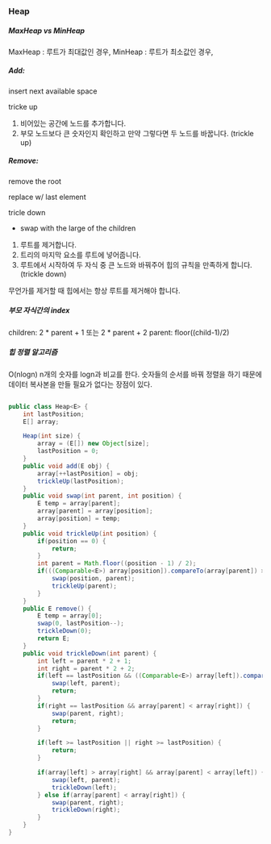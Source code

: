### Heap

##### MaxHeap vs MinHeap

MaxHeap : 루트가 최대값인 경우,
MinHeap : 루트가 최소값인 경우,

##### Add:

insert next available space

tricke up

1. 비어있는 공간에 노드를 추가합니다.
2. 부모 노드보다 큰 숫자인지 확인하고 만약 그렇다면 두 노드를 바꿉니다. (trickle up)

##### Remove:

remove the root

replace w/ last element

tricle down

 - swap with the large of the children


1. 루트를 제거합니다.
2. 트리의 마지막 요소를 루트에 넣어줍니다.
3. 루트에서 시작하여 두 자식 중 큰 노드와 바꿔주어 힙의 규칙을 만족하게 합니다. (trickle down)

무언가를 제거할 때 힙에서는 항상 루트를 제거해야 합니다.

##### 부모 자식간의 index

children: 2 * parent + 1 또는 2 * parent + 2
parent: floor((child-1)/2)

##### 힙 정렬 알고리즘
O(nlogn)
n개의 숫자를 logn과 비교를 한다.
숫자들의 순서를 바꿔 정렬을 하기 때문에 데이터 복사본을 만들 필요가 없다는 장점이 있다.


```java

public class Heap<E> {
    int lastPosition;
    E[] array;

    Heap(int size) {
        array = (E[]) new Object[size];
        lastPosition = 0;
    }
    public void add(E obj) {
        array[++lastPosition] = obj;
        trickleUp(lastPosition);
    }
    public void swap(int parent, int position) {
        E temp = array[parent];
        array[parent] = array[position];
        array[position] = temp;
    }
    public void trickleUp(int position) {
        if(position == 0) {
            return;
        }
        int parent = Math.floor((position - 1) / 2);
        if(((Comparable<E>) array[position]).compareTo(array[parent]) > 0) {
            swap(position, parent);
            trickleUp(parent);
        }
    }
    public E remove() {
        E temp = array[0];
        swap(0, lastPosition--);
        trickleDown(0);
        return E;
    }
    public void trickleDown(int parent) {
        int left = parent * 2 + 1;
        int right = parent * 2 + 2;
        if(left == lastPosition && ((Comparable<E>) array[left]).compareTo(array[parent]) < 0) {
            swap(left, parent);
            return;
        }
        if(right == lastPosition && array[parent] < array[right]) {
            swap(parent, right);
            return;
        }

        if(left >= lastPosition || right >= lastPosition) {
            return;
        }

        if(array[left] > array[right] && array[parent] < array[left]) {
            swap(left, parent);
            trickleDown(left);
        } else if(array[parent] < array[right]) {
            swap(parent, right);
            trickleDown(right);
        }
    }
}

```